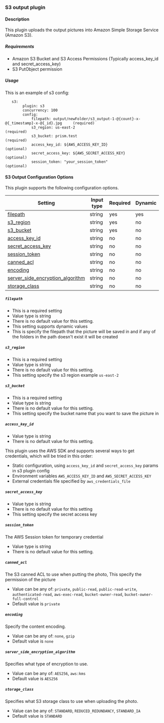 ### S3 output plugin

#### Description

This plugin uploads the output pictures into Amazon Simple Storage Service (Amazon S3).

##### Requirements

* Amazon S3 Bucket and S3 Access Permissions (Typically access_key_id and secret_access_key)
* S3 PutObject permission

##### Usage
This is an example of s3 config:

       s3:
            plugin: s3
            concurrency: 100
            config:
                filepath: output/newFolder/s3_output-1-@{count}-x-@{_timestamp}-x-@{_id}.jpg     (required)
                s3_region: us-east-2                                            (required)
                s3_bucket: prism.test                                           (required)
                access_key_id: ${AWS_ACCESS_KEY_ID}                             (optional)
                secret_access_key: ${AWS_SECRET_ACCESS_KEY}                     (optional)
                session_token: "your_session_token"                             (optional)
    
#### S3 Output Configuration Options

This plugin supports the following configuration options.

|Setting   |Input type      |  Required |  Dynamic |
|-----------|----------------------|-----------|-----------|
| [filepath](#filepath)  |  string        | yes     | yes     |
| [s3_region](#s3_region)  |  string            |   yes     | no     |
| [s3_bucket](s3_bucket)  | string       |    yes     | no     |
| [access_key_id](#access_key_id)  |  string        | no     | no     |
| [secret_access_key](#secret_access_key)  |  string            |   no     | no     |
| [session_token](#session_token)  | string       |    no     | no     |
| [canned_acl](#canned_acl)  |  string        | no     | no     |
| [encoding](#encoding)  |  string            |   no     | no     |
| [server_side_encryption_algorithm](#server_side_encryption_algorithm)  | string       |    no     | no     |
| [storage_class](#storage_class)  | string       |    no     | no     |

##### `filepath`
 * This is a required setting
 * Value type is string
 * There is no default value for this setting.
 * This setting supports dynamic values
 * This is specify the filepath that the picture will be saved in and if any of the folders in the path doesn't exist it will be created

##### `s3_region`
 * This is a required setting
 * Value type is string
 * There is no default value for this setting.
 * This setting specify the s3 region example `us-east-2`
 
##### `s3_bucket`
  * This is a required setting
  * Value type is string
  * There is no default value for this setting.
  * This setting specify the bucket name that you want to save the picture in

##### `access_key_id` 

  * Value type is string
  * There is no default value for this setting.

This plugin uses the AWS SDK and supports several ways to get credentials, which will be tried in this order:

* Static configuration, using `access_key_id` and `secret_access_key` params in s3 plugin config
* Environment variables `AWS_ACCESS_KEY_ID` and `AWS_SECRET_ACCESS_KEY`
* External credentials file specified by `aws_credentials_file`

##### `secret_access_key`
  * Value type is string
  * There is no default value for this setting
  * This setting specify the secret access key 

##### `session_token`
The AWS Session token for temporary credential
  * Value type is string
  * There is no default value for this setting.
  
##### `canned_acl`
The S3 canned ACL to use when putting the photo, This specify the permission of the picture
  * Value can be any of: `private`, `public-read`, `public-read-write`, `authenticated-read`, `aws-exec-read`, `bucket-owner-read`, `bucket-owner-full-control`
  * Default value is `private`
  
##### `encoding`
Specify the content encoding. 
  * Value can be any of: `none`, `gzip`
  * Default value is `none`

##### `server_side_encryption_algorithm`
Specifies what type of encryption to use.
  * Value can be any of: `AES256`, `aws:kms`
  * Default value is `AES256`

##### `storage_class`
Specifies what S3 storage class to use when uploading the photo.
  * Value can be any of: `STANDARD`, `REDUCED_REDUNDANCY`, `STANDARD_IA`
  * Default value is `STANDARD`

